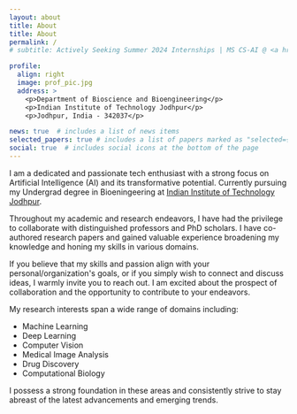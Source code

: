 ```yaml
---
layout: about
title: About
title: About
permalink: /
# subtitle: Actively Seeking Summer 2024 Internships | MS CS-AI @ <a href='https://www.usc.edu/'>USC</a>. | <a href='https://www.mitacs.ca/en'>Mitacs Intern</a> @ UCalgary | Research Intern @ <a href='https://www.ucd.ie'>UCD</a>, <a href='https://uohyd.ac.in'>UoH</a>.

profile:
  align: right
  image: prof_pic.jpg
  address: >
    <p>Department of Bioscience and Bioengineering</p>
    <p>Indian Institute of Technology Jodhpur</p>
    <p>Jodhpur, India - 342037</p>

news: true  # includes a list of news items
selected_papers: true # includes a list of papers marked as "selected={true}"
social: true  # includes social icons at the bottom of the page
---
```


I am a dedicated and passionate tech enthusiast with a strong focus on Artificial Intelligence (AI) and its transformative potential. Currently pursuing my Undergrad degree in Bioeningeering at [Indian Institute of Technology Jodhpur](https://www.iitj.ac.in/).

Throughout my academic and research endeavors, I have had the privilege to collaborate with distinguished professors and PhD scholars. I have co-authored research papers and gained valuable experience broadening my knowledge and honing my skills in various domains.

If you believe that my skills and passion align with your personal/organization's goals, or if you simply wish to connect and discuss ideas, I warmly invite you to reach out. I am excited about the prospect of collaboration and the opportunity to contribute to your endeavors.

My research interests span a wide range of domains including:
* Machine Learning
* Deep Learning
* Computer Vision
* Medical Image Analysis
* Drug Discovery
* Computational Biology

I possess a strong foundation in these areas and consistently strive to stay abreast of the latest advancements and emerging trends. 